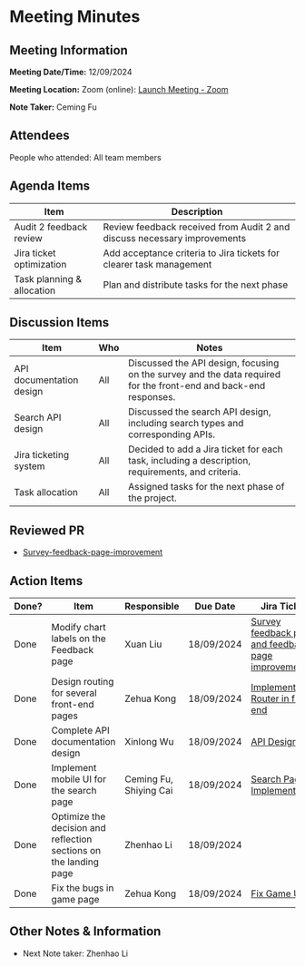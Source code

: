 # Meeting Minutes

## Meeting Information

**Meeting Date/Time:** 12/09/2024

**Meeting Location:** Zoom (online): [Launch Meeting - Zoom](https://anu.zoom.us/j/82320892529?pwd=r1sFRKhalHhXKuCi4eFE72RrBUwuor.1)

**Note Taker:** Ceming Fu

## Attendees

People who attended: All team members

## Agenda Items

| Item                       | Description                                                              |
| -------------------------- | ------------------------------------------------------------------------ |
| Audit 2 feedback review    | Review feedback received from Audit 2 and discuss necessary improvements |
| Jira ticket optimization   | Add acceptance criteria to Jira tickets for clearer task management      |
| Task planning & allocation | Plan and distribute tasks for the next phase                             |

## Discussion Items

| Item                     | Who | Notes                                                                                                            |
| ------------------------ | --- | ---------------------------------------------------------------------------------------------------------------- |
| API documentation design | All | Discussed the API design, focusing on the survey and the data required for the front-end and back-end responses. |
| Search API design        | All | Discussed the search API design, including search types and corresponding APIs.                                  |
| Jira ticketing system    | All | Decided to add a Jira ticket for each task, including a description, requirements, and criteria.                 |
| Task allocation          | All | Assigned tasks for the next phase of the project.                                                                |

## Reviewed PR

- [Survey-feedback-page-improvement](https://github.com/24-S1-2-C-Moral-Decisions/moral-front-end/pull/25)

## Action Items

| Done? | Item                                                              | Responsible            | Due Date   | Jira Ticket                                                                                                                                                                             |
| ----- | ----------------------------------------------------------------- | ---------------------- | ---------- | --------------------------------------------------------------------------------------------------------------------------------------------------------------------------------------- |
| Done  | Modify chart labels on the Feedback page                          | Xuan Liu               | 18/09/2024 | [Survey feedback page and feedback page improvement](https://moral-decisions.atlassian.net/browse/SCRUM-143?atlOrigin=eyJpIjoiMDI2ZTE5OTRkNzAwNDBmZGJhZjM3NDUxYmQ3ZTI1MWQiLCJwIjoiaiJ9) |
| Done  | Design routing for several front-end pages                        | Zehua Kong             | 18/09/2024 | [Implement Router in front end](https://moral-decisions.atlassian.net/browse/SCRUM-159?atlOrigin=eyJpIjoiMWI1NzE1NGIxNDczNDNkMWEyZmNhZDJiMTkxNmJkOWMiLCJwIjoiaiJ9)                      |
| Done  | Complete API documentation design                                 | Xinlong Wu             | 18/09/2024 | [API Design](https://moral-decisions.atlassian.net/browse/SCRUM-104?atlOrigin=eyJpIjoiNmFlNjU0ZmM2MzJiNDYxNmEzMTI2OTU3MTZiZTMyODIiLCJwIjoiaiJ9)                                         |
| Done  | Implement mobile UI for the search page                           | Ceming Fu, Shiying Cai | 18/09/2024 | [Search Page UI Implementation](https://moral-decisions.atlassian.net/browse/SCRUM-150?atlOrigin=eyJpIjoiMTEwNGExNDY3Y2FlNDQ1NWE5ZjdmZmM2ZmEyNDFlYjMiLCJwIjoiaiJ9)                      |
| Done  | Optimize the decision and reflection sections on the landing page | Zhenhao Li             | 18/09/2024 |                                                                                                                                                                                         |
| Done  | Fix the bugs in game page                                         | Zehua Kong             | 18/09/2024 | [Fix Game UI](https://moral-decisions.atlassian.net/browse/SCRUM-156?atlOrigin=eyJpIjoiNWMxNWI1OGU0NDAwNDU0M2JhYWNkY2JjYWE0YmYwYjEiLCJwIjoiaiJ9)                                        |

## Other Notes & Information

- Next Note taker: Zhenhao Li
